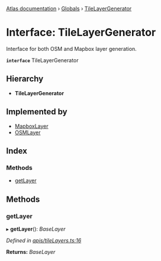 [Atlas documentation](../README.md) › [Globals](../globals.md) › [TileLayerGenerator](tilelayergenerator.md)

# Interface: TileLayerGenerator

Interface for both OSM and Mapbox layer generation.

**`interface`** TileLayerGenerator

## Hierarchy

* **TileLayerGenerator**

## Implemented by

* [MapboxLayer](../classes/mapboxlayer.md)
* [OSMLayer](../classes/osmlayer.md)

## Index

### Methods

* [getLayer](tilelayergenerator.md#getlayer)

## Methods

###  getLayer

▸ **getLayer**(): *BaseLayer*

*Defined in [apis/tileLayers.ts:16](https://github.com/chronark/atlas/blob/d12ab44/src/apis/tileLayers.ts#L16)*

**Returns:** *BaseLayer*
